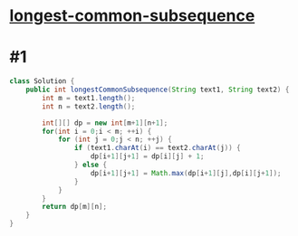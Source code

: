 # [longest-common-subsequence](https://leetcode-cn.com/problems/longest-common-subsequence/)

# #1

```java
class Solution {
    public int longestCommonSubsequence(String text1, String text2) {
        int m = text1.length();
        int n = text2.length();

        int[][] dp = new int[m+1][n+1];
        for(int i = 0;i < m; ++i) {
            for (int j = 0;j < n; ++j) {
                if (text1.charAt(i) == text2.charAt(j)) {
                    dp[i+1][j+1] = dp[i][j] + 1;
                } else {
                    dp[i+1][j+1] = Math.max(dp[i+1][j],dp[i][j+1]);
                }
            }
        }
        return dp[m][n];
    }
}
```

